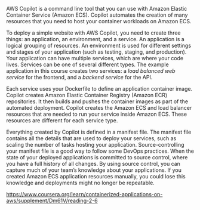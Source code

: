 
AWS Copilot is a command line tool that you can use with Amazon Elastic Container Service (Amazon ECS). Copilot automates the creation of many resources that you need to host your container workloads on Amazon ECS. 

To deploy a simple website with AWS Copilot, you need to create three things: an application, an environment, and a service. An application is a logical grouping of resources. An environment is used for different settings and stages of your application (such as testing, staging, and production). Your application can have multiple services, which are where your code lives. Services can be one of several different types. The example application in this course creates two services: a _load balanced web service_ for the frontend, and a _backend service_ for the API.

Each service uses your Dockerfile to define an application container image. Copilot creates Amazon Elastic Container Registry (Amazon ECR) repositories. It then builds and pushes the container images as part of the automated deployment. Copilot creates the Amazon ECS and load balancer resources that are needed to run your service inside Amazon ECS. These resources are different for each service type.

Everything created by Copilot is defined in a manifest file. The manifest file contains all the details that are used to deploy your services, such as scaling the number of tasks hosting your application. Source-controlling your manifest file is a good way to follow some DevOps practices. When the state of your deployed applications is committed to source control, where you have a full history of all changes. By using source control, you can capture much of your team’s knowledge about your applications. If you created Amazon ECS application resources manually, you could lose this knowledge and deployments might no longer be repeatable.

https://www.coursera.org/learn/containerized-applications-on-aws/supplement/Dm61V/reading-2-6